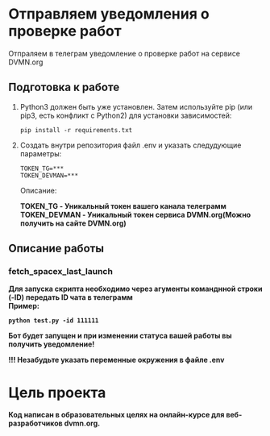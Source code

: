 <h1>Отправляем уведомления о проверке работ</h1>

Отпраляем в телеграм уведомление о проверке работ на сервисе DVMN.org



<h2>Подготовка к работе</h2>

1. Python3 должен быть уже установлен. Затем используйте pip (или pip3, есть конфликт с Python2) для установки зависимостей:
   
   ``` pip install -r requirements.txt ```

2. Создать внутри репозитория файл .env и указать следудующие параметры:
   ```
   TOKEN_TG=***
   TOKEN_DEVMAN=***
   ```
   Описание:
    
   <b>TOKEN_TG - Уникальный токен вашего канала телеграмм<br>
   <b>TOKEN_DEVMAN</b> - Уникальный токен сервиса DVMN.org(Можно получить на сайте DVMN.org) <br>
   
<h2>Описание работы</h2>
<h3>fetch_spacex_last_launch</h3>

Для запуска скрипта необходимо через агументы команднной строки (-ID) передать ID чата в телеграмм<br>
Пример: 
```
python test.py -id 111111
```
Бот будет запущен и при изменении статуса вашей работы вы получить уведомление!

<b>!!! Незабудьте указать переменные окружения в файле .env</b>


<h1>Цель проекта</h1>

Код написан в образовательных целях на онлайн-курсе для веб-разработчиков dvmn.org.


